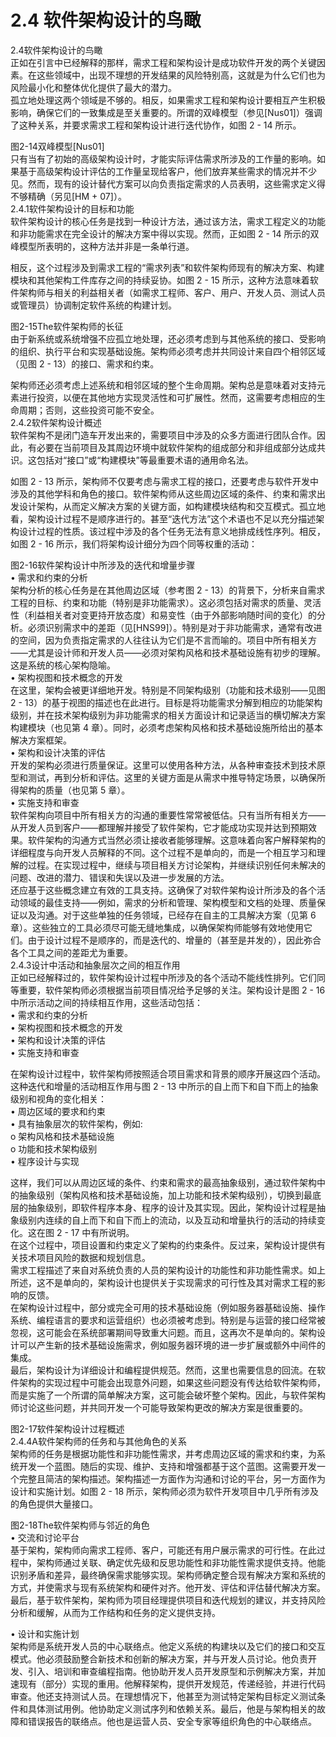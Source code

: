 # 2.4 软件架构设计的鸟瞰

2.4软件架构设计的鸟瞰\
正如在引言中已经解释的那样，需求工程和架构设计是成功软件开发的两个关键因素。在这些领域中，出现不理想的开发结果的风险特别高，这就是为什么它们也为风险最小化和整体优化提供了最大的潜力。\
孤立地处理这两个领域是不够的。相反，如果需求工程和架构设计要相互产生积极影响，确保它们的一致集成是至关重要的。所谓的双峰模型（参见\[Nus01]）强调了这种关系，并要求需求工程和架构设计进行迭代协作，如图 2 - 14 所示。

图2-14双峰模型\[Nus01]\
只有当有了初始的高级架构设计时，才能实际评估需求所涉及的工作量的影响。如果基于高级架构设计评估的工作量呈现给客户，他们放弃某些需求的情况并不少见。然而，现有的设计替代方案可以向负责指定需求的人员表明，这些需求定义得不够精确（另见\[HM + 07]）。\
2.4.1软件架构设计的目标和功能\
软件架构设计的核心任务是找到一种设计方法，通过该方法，需求工程定义的功能和非功能需求在完全设计的解决方案中得以实现。然而，正如图 2 - 14 所示的双峰模型所表明的，这种方法并非是一条单行道。

相反，这个过程涉及到需求工程的“需求列表”和软件架构师现有的解决方案、构建模块和其他架构工件库存之间的持续妥协。如图 2 - 15 所示，这种方法意味着软件架构师与相关的利益相关者（如需求工程师、客户、用户、开发人员、测试人员或管理员）协调制定软件系统的构建计划。

图2-15The软件架构师的长征\
由于新系统或系统增强不应孤立地处理，还必须考虑到与其他系统的接口、受影响的组织、执行平台和实现基础设施。架构师必须考虑并共同设计来自四个相邻区域（见图 2 - 13）的接口、需求和约束。

架构师还必须考虑上述系统和相邻区域的整个生命周期。架构总是意味着对支持元素进行投资，以便在其他地方实现灵活性和可扩展性。然而，这需要考虑相应的生命周期；否则，这些投资可能不安全。\
2.4.2软件架构设计概述\
软件架构不是闭门造车开发出来的，需要项目中涉及的众多方面进行团队合作。因此，有必要在当前项目及其周边环境中就软件架构的组成部分和非组成部分达成共识。这包括对“接口”或“构建模块”等最重要术语的通用命名法。

如图 2 - 13 所示，架构师不仅要考虑与需求工程的接口，还要考虑与软件开发中涉及的其他学科和角色的接口。软件架构师从这些周边区域的条件、约束和需求出发设计架构，从而定义解决方案的关键方面，如构建模块结构和交互模式。孤立地看，架构设计过程不是顺序进行的。甚至“迭代方法”这个术语也不足以充分描述架构设计过程的性质。该过程中涉及的各个任务无法有意义地排成线性序列。相反，如图 2 - 16 所示，我们将架构设计细分为四个同等权重的活动：

图2-16软件架构设计中所涉及的迭代和增量步骤\
• 需求和约束的分析\
架构分析的核心任务是在其他周边区域（参考图 2 - 13）的背景下，分析来自需求工程的目标、约束和功能（特别是非功能需求）。这必须包括对需求的质量、灵活性（利益相关者对变更持开放态度）和易变性（由于外部影响随时间的变化）的分析。必须识别需求中的差距（见\[HNS99]）。特别是对于非功能需求，通常有改进的空间，因为负责指定需求的人往往认为它们是不言而喻的。项目中所有相关方——尤其是设计师和开发人员——必须对架构风格和技术基础设施有初步的理解。这是系统的核心架构隐喻。\
• 架构视图和技术概念的开发\
在这里，架构会被更详细地开发。特别是不同架构级别（功能和技术级别——见图 2 - 13）的基于视图的描述也在此进行。目标是将功能需求分解到相应的功能架构级别，并在技术架构级别为非功能需求的相关方面设计和记录适当的横切解决方案构建模块（也见第 4 章）。同时，必须考虑架构风格和技术基础设施所给出的基本解决方案框架。\
• 架构和设计决策的评估\
开发的架构必须进行质量保证。这里可以使用各种方法，从各种审查技术到技术原型和测试，再到分析和评估。这里的关键方面是从需求中推导特定场景，以确保所得架构的质量（也见第 5 章）。\
• 实施支持和审查\
软件架构向项目中所有相关方的沟通的重要性常常被低估。只有当所有相关方——从开发人员到客户——都理解并接受了软件架构，它才能成功实现并达到预期效果。软件架构的沟通方式当然必须让接收者能够理解。这意味着向客户解释架构的详细程度与向开发人员解释的不同。这个过程不是单向的，而是一个相互学习和理解的过程。在实现过程中，继续与项目相关方讨论架构，并继续识别任何未解决的问题、改进的潜力、错误和失误以及进一步发展的方法。\
还应基于这些概念建立有效的工具支持。这确保了对软件架构设计所涉及的各个活动领域的最佳支持——例如，需求的分析和管理、架构模型和文档的处理、质量保证以及沟通。对于这些单独的任务领域，已经存在自主的工具解决方案（见第 6 章）。这些独立的工具必须尽可能无缝地集成，以确保架构师能够有效地使用它们。由于设计过程不是顺序的，而是迭代的、增量的（甚至是并发的），因此弥合各个工具之间的差距尤为重要。\
2.4.3设计中活动和抽象层次之间的相互作用\
正如已经解释过的，软件架构设计过程中所涉及的各个活动不能线性排列。它们同等重要，软件架构师必须根据当前项目情况给予足够的关注。架构设计是图 2 - 16 中所示活动之间的持续相互作用，这些活动包括：\
• 需求和约束的分析\
• 架构视图和技术概念的开发\
• 架构和设计决策的评估\
• 实施支持和审查

在架构设计过程中，软件架构师按照适合项目需求和背景的顺序开展这四个活动。这种迭代和增量的活动相互作用与图 2 - 13 中所示的自上而下和自下而上的抽象级别和视角的变化相关：\
• 周边区域的要求和约束\
• 具有抽象层次的软件架构，例如:\
o 架构风格和技术基础设施\
o 功能和技术架构级别\
• 程序设计与实现

这样，我们可以从周边区域的条件、约束和需求的最高抽象级别，通过软件架构中的抽象级别（架构风格和技术基础设施，加上功能和技术架构级别），切换到最底层的抽象级别，即软件程序本身、程序的设计及其实现。因此，架构设计过程是抽象级别内连续的自上而下和自下而上的流动，以及互动和增量执行的活动的持续变化。这在图 2 - 17 中有所说明。\
在这个过程中，项目设置和约束定义了架构的约束条件。反过来，架构设计提供有关技术项目风险的数据和规划信息。\
需求工程描述了来自对系统负责的人员的架构设计的功能性和非功能性需求。如上所述，这不是单向的，架构设计也提供关于实现需求的可行性及其对需求工程的影响的反馈。\
在架构设计过程中，部分或完全可用的技术基础设施（例如服务器基础设施、操作系统、编程语言的要求和运营组织）也必须被考虑到。特别是与运营的接口经常被忽视，这可能会在系统部署期间导致重大问题。而且，这再次不是单向的。架构设计可以产生新的技术基础设施需求，例如服务器环境的进一步扩展或额外中间件的集成。\
最后，架构设计为详细设计和编程提供规范。然而，这里也需要信息的回流。在软件架构的实现过程中可能会出现意外问题，如果这些问题没有传达给软件架构师，而是实施了一个所谓的简单解决方案，这可能会破坏整个架构。因此，与软件架构师讨论这些问题，并共同开发一个可能导致架构更改的解决方案是很重要的。

图2-17软件架构设计过程概述\
2.4.4A软件架构师的任务和与其他角色的关系\
架构师的任务是根据功能性和非功能性需求，并考虑周边区域的需求和约束，为系统开发一个蓝图。随后的实现、维护、支持和增强都基于这个蓝图。这需要开发一个完整且简洁的架构描述。架构描述一方面作为沟通和讨论的平台，另一方面作为设计和实施计划。如图 2 - 18 所示，架构师必须为软件开发项目中几乎所有涉及的角色提供大量接口。

图2-18The软件架构师与邻近的角色\
• 交流和讨论平台\
基于架构，架构师向需求工程师、客户，可能还有用户展示需求的可行性。在此过程中，架构师通过关联、确定优先级和反思功能性和非功能性需求提供支持。他能识别矛盾和差异，最终确保需求能够实现。架构师确定整合现有解决方案和系统的方式，并使需求与现有系统架构和硬件对齐。他开发、评估和评估替代解决方案。最后，基于软件架构，架构师为项目经理提供项目和迭代规划的建议，并支持风险分析和缓解，从而为工作结构和任务的定义提供支持。

• 设计和实施计划\
架构师是系统开发人员的中心联络点。他定义系统的构建块以及它们的接口和交互模式。他必须鼓励整合新技术和创新的解决方案，并与开发人员讨论。他负责开发、引入、培训和审查编程指南。他协助开发人员开发原型和示例解决方案，并加速现有（部分）实现的重用。他解释架构，提供开发规范，传递经验，并进行代码审查。他还支持测试人员。在理想情况下，他甚至为测试特定架构目标定义测试条件和具体测试用例。他协助定义测试序列和依赖关系。最后，他是与架构相关的故障和错误报告的联络点。他也是运营人员、安全专家等组织角色的中心联络点。
